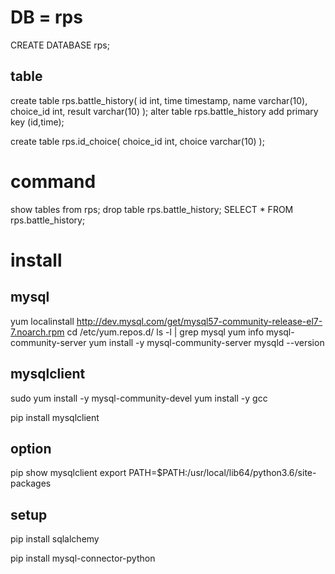 

# DB = rps
CREATE DATABASE rps;

## table
create table rps.battle_history(
    id int,
    time timestamp,
    name varchar(10), 
    choice_id int,
    result varchar(10) 
);
alter table rps.battle_history add primary key (id,time); 

create table rps.id_choice(
    choice_id int,
    choice varchar(10)
);


# command
show tables from rps;
drop table rps.battle_history;
SELECT * FROM rps.battle_history;

# install

## mysql
yum localinstall http://dev.mysql.com/get/mysql57-community-release-el7-7.noarch.rpm 
cd /etc/yum.repos.d/
ls -l | grep mysql
yum info mysql-community-server
yum install -y mysql-community-server
mysqld --version

## mysqlclient
sudo yum install -y mysql-community-devel
yum install -y gcc

pip install mysqlclient

## option
pip show mysqlclient
export PATH=$PATH:/usr/local/lib64/python3.6/site-packages


## setup
pip install sqlalchemy













pip install mysql-connector-python



